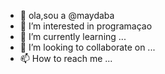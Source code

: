 - 👋 ola,sou a @maydaba
- 👀 I’m interested in programaçao
- 🌱 I’m currently learning ...
- 💞️ I’m looking to collaborate on ...
- 📫 How to reach me ...

<!---
maydaba/maydaba is a ✨ special ✨ repository because its `README.md` (this file) appears on your GitHub profile.
You can click the Preview link to take a look at your changes.
--->
